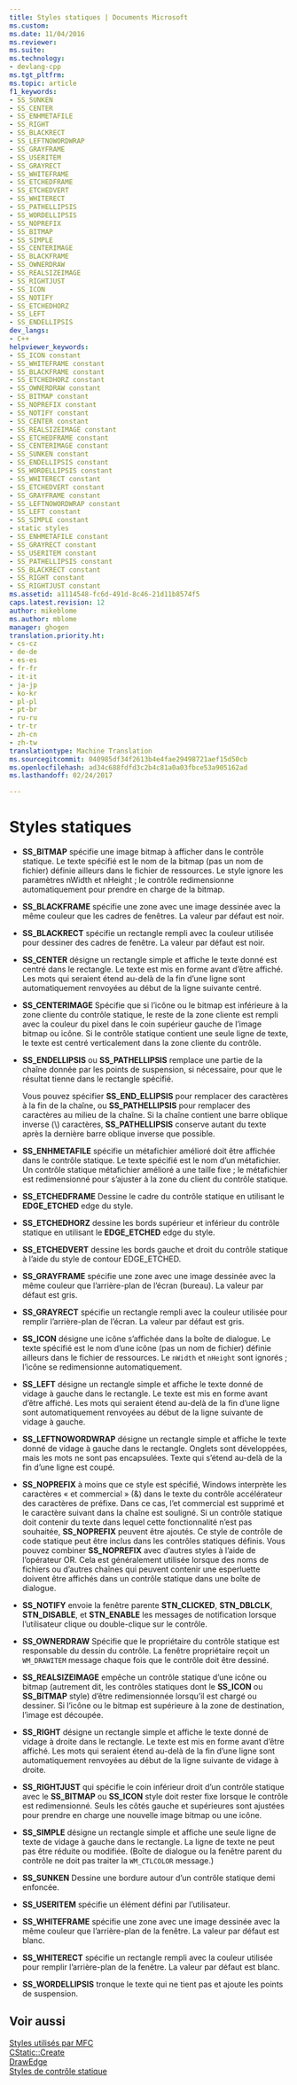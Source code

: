 ```yaml
---
title: Styles statiques | Documents Microsoft
ms.custom: 
ms.date: 11/04/2016
ms.reviewer: 
ms.suite: 
ms.technology:
- devlang-cpp
ms.tgt_pltfrm: 
ms.topic: article
f1_keywords:
- SS_SUNKEN
- SS_CENTER
- SS_ENHMETAFILE
- SS_RIGHT
- SS_BLACKRECT
- SS_LEFTNOWORDWRAP
- SS_GRAYFRAME
- SS_USERITEM
- SS_GRAYRECT
- SS_WHITEFRAME
- SS_ETCHEDFRAME
- SS_ETCHEDVERT
- SS_WHITERECT
- SS_PATHELLIPSIS
- SS_WORDELLIPSIS
- SS_NOPREFIX
- SS_BITMAP
- SS_SIMPLE
- SS_CENTERIMAGE
- SS_BLACKFRAME
- SS_OWNERDRAW
- SS_REALSIZEIMAGE
- SS_RIGHTJUST
- SS_ICON
- SS_NOTIFY
- SS_ETCHEDHORZ
- SS_LEFT
- SS_ENDELLIPSIS
dev_langs:
- C++
helpviewer_keywords:
- SS_ICON constant
- SS_WHITEFRAME constant
- SS_BLACKFRAME constant
- SS_ETCHEDHORZ constant
- SS_OWNERDRAW constant
- SS_BITMAP constant
- SS_NOPREFIX constant
- SS_NOTIFY constant
- SS_CENTER constant
- SS_REALSIZEIMAGE constant
- SS_ETCHEDFRAME constant
- SS_CENTERIMAGE constant
- SS_SUNKEN constant
- SS_ENDELLIPSIS constant
- SS_WORDELLIPSIS constant
- SS_WHITERECT constant
- SS_ETCHEDVERT constant
- SS_GRAYFRAME constant
- SS_LEFTNOWORDWRAP constant
- SS_LEFT constant
- SS_SIMPLE constant
- static styles
- SS_ENHMETAFILE constant
- SS_GRAYRECT constant
- SS_USERITEM constant
- SS_PATHELLIPSIS constant
- SS_BLACKRECT constant
- SS_RIGHT constant
- SS_RIGHTJUST constant
ms.assetid: a1114548-fc6d-491d-8c46-21d11b8574f5
caps.latest.revision: 12
author: mikeblome
ms.author: mblome
manager: ghogen
translation.priority.ht:
- cs-cz
- de-de
- es-es
- fr-fr
- it-it
- ja-jp
- ko-kr
- pl-pl
- pt-br
- ru-ru
- tr-tr
- zh-cn
- zh-tw
translationtype: Machine Translation
ms.sourcegitcommit: 040985df34f2613b4e4fae29498721aef15d50cb
ms.openlocfilehash: ad34c688fdfd3c2b4c81a0a03fbce53a905162ad
ms.lasthandoff: 02/24/2017

---
```

# <a name="static-styles"></a>Styles statiques
-   **SS_BITMAP** spécifie une image bitmap à afficher dans le contrôle statique. Le texte spécifié est le nom de la bitmap (pas un nom de fichier) définie ailleurs dans le fichier de ressources. Le style ignore les paramètres nWidth et nHeight ; le contrôle redimensionne automatiquement pour prendre en charge de la bitmap.  
  
-   **SS_BLACKFRAME** spécifie une zone avec une image dessinée avec la même couleur que les cadres de fenêtres. La valeur par défaut est noir.  
  
-   **SS_BLACKRECT** spécifie un rectangle rempli avec la couleur utilisée pour dessiner des cadres de fenêtre. La valeur par défaut est noir.  
  
-   **SS_CENTER** désigne un rectangle simple et affiche le texte donné est centré dans le rectangle. Le texte est mis en forme avant d’être affiché. Les mots qui seraient étend au-delà de la fin d’une ligne sont automatiquement renvoyées au début de la ligne suivante centré.  
  
-   **SS_CENTERIMAGE** Spécifie que si l’icône ou le bitmap est inférieure à la zone cliente du contrôle statique, le reste de la zone cliente est rempli avec la couleur du pixel dans le coin supérieur gauche de l’image bitmap ou icône. Si le contrôle statique contient une seule ligne de texte, le texte est centré verticalement dans la zone cliente du contrôle.  
  
-   **SS_ENDELLIPSIS** ou **SS_PATHELLIPSIS** remplace une partie de la chaîne donnée par les points de suspension, si nécessaire, pour que le résultat tienne dans le rectangle spécifié.  
  
     Vous pouvez spécifier **SS_END_ELLIPSIS** pour remplacer des caractères à la fin de la chaîne, ou **SS_PATHELLIPSIS** pour remplacer des caractères au milieu de la chaîne. Si la chaîne contient une barre oblique inverse (\\) caractères, **SS_PATHELLIPSIS** conserve autant du texte après la dernière barre oblique inverse que possible.  
  
-   **SS_ENHMETAFILE** spécifie un métafichier amélioré doit être affichée dans le contrôle statique. Le texte spécifié est le nom d’un métafichier. Un contrôle statique métafichier amélioré a une taille fixe ; le métafichier est redimensionné pour s’ajuster à la zone du client du contrôle statique.  
  
-   **SS_ETCHEDFRAME** Dessine le cadre du contrôle statique en utilisant le **EDGE_ETCHED** edge du style.  
  
-   **SS_ETCHEDHORZ** dessine les bords supérieur et inférieur du contrôle statique en utilisant le **EDGE_ETCHED** edge du style.  
  
-   **SS_ETCHEDVERT** dessine les bords gauche et droit du contrôle statique à l’aide du style de contour EDGE_ETCHED.  
  
-   **SS_GRAYFRAME** spécifie une zone avec une image dessinée avec la même couleur que l’arrière-plan de l’écran (bureau). La valeur par défaut est gris.  
  
-   **SS_GRAYRECT** spécifie un rectangle rempli avec la couleur utilisée pour remplir l’arrière-plan de l’écran. La valeur par défaut est gris.  
  
-   **SS_ICON** désigne une icône s’affichée dans la boîte de dialogue. Le texte spécifié est le nom d’une icône (pas un nom de fichier) définie ailleurs dans le fichier de ressources. Le `nWidth` et `nHeight` sont ignorés ; l’icône se redimensionne automatiquement.  
  
-   **SS_LEFT** désigne un rectangle simple et affiche le texte donné de vidage à gauche dans le rectangle. Le texte est mis en forme avant d’être affiché. Les mots qui seraient étend au-delà de la fin d’une ligne sont automatiquement renvoyées au début de la ligne suivante de vidage à gauche.  
  
-   **SS_LEFTNOWORDWRAP** désigne un rectangle simple et affiche le texte donné de vidage à gauche dans le rectangle. Onglets sont développées, mais les mots ne sont pas encapsulées. Texte qui s’étend au-delà de la fin d’une ligne est coupé.  
  
-   **SS_NOPREFIX** à moins que ce style est spécifié, Windows interprète les caractères « et commercial » (&) dans le texte du contrôle accélérateur des caractères de préfixe. Dans ce cas, l’et commercial est supprimé et le caractère suivant dans la chaîne est souligné. Si un contrôle statique doit contenir du texte dans lequel cette fonctionnalité n’est pas souhaitée, **SS_NOPREFIX** peuvent être ajoutés. Ce style de contrôle de code statique peut être inclus dans les contrôles statiques définis. Vous pouvez combiner **SS_NOPREFIX** avec d’autres styles à l’aide de l’opérateur OR. Cela est généralement utilisée lorsque des noms de fichiers ou d’autres chaînes qui peuvent contenir une esperluette doivent être affichés dans un contrôle statique dans une boîte de dialogue.  
  
-   **SS_NOTIFY** envoie la fenêtre parente **STN_CLICKED**, **STN_DBLCLK**, **STN_DISABLE**, et **STN_ENABLE** les messages de notification lorsque l’utilisateur clique ou double-clique sur le contrôle.  
  
-   **SS_OWNERDRAW** Spécifie que le propriétaire du contrôle statique est responsable du dessin du contrôle. La fenêtre propriétaire reçoit un `WM_DRAWITEM` message chaque fois que le contrôle doit être dessiné.  
  
-   **SS_REALSIZEIMAGE** empêche un contrôle statique d’une icône ou bitmap (autrement dit, les contrôles statiques dont le **SS_ICON** ou **SS_BITMAP** style) d’être redimensionnée lorsqu’il est chargé ou dessiner. Si l’icône ou le bitmap est supérieure à la zone de destination, l’image est découpée.  
  
-   **SS_RIGHT** désigne un rectangle simple et affiche le texte donné de vidage à droite dans le rectangle. Le texte est mis en forme avant d’être affiché. Les mots qui seraient étend au-delà de la fin d’une ligne sont automatiquement renvoyées au début de la ligne suivante de vidage à droite.  
  
-   **SS_RIGHTJUST** qui spécifie le coin inférieur droit d’un contrôle statique avec le **SS_BITMAP** ou **SS_ICON** style doit rester fixe lorsque le contrôle est redimensionné. Seuls les côtés gauche et supérieures sont ajustées pour prendre en charge une nouvelle image bitmap ou une icône.  
  
-   **SS_SIMPLE** désigne un rectangle simple et affiche une seule ligne de texte de vidage à gauche dans le rectangle. La ligne de texte ne peut pas être réduite ou modifiée. (Boîte de dialogue ou la fenêtre parent du contrôle ne doit pas traiter la `WM_CTLCOLOR` message.)  
  
-   **SS_SUNKEN** Dessine une bordure autour d’un contrôle statique demi enfoncée.  
  
-   **SS_USERITEM** spécifie un élément défini par l’utilisateur.  
  
-   **SS_WHITEFRAME** spécifie une zone avec une image dessinée avec la même couleur que l’arrière-plan de la fenêtre. La valeur par défaut est blanc.  
  
-   **SS_WHITERECT** spécifie un rectangle rempli avec la couleur utilisée pour remplir l’arrière-plan de la fenêtre. La valeur par défaut est blanc.  
  
-   **SS_WORDELLIPSIS** tronque le texte qui ne tient pas et ajoute les points de suspension.  
  
## <a name="see-also"></a>Voir aussi  
 [Styles utilisés par MFC](../../mfc/reference/styles-used-by-mfc.md)   
 [CStatic::Create](../../mfc/reference/cstatic-class.md#create)   
 [DrawEdge](http://msdn.microsoft.com/library/windows/desktop/dd162477)   
 [Styles de contrôle statique](http://msdn.microsoft.com/library/windows/desktop/bb760773)


